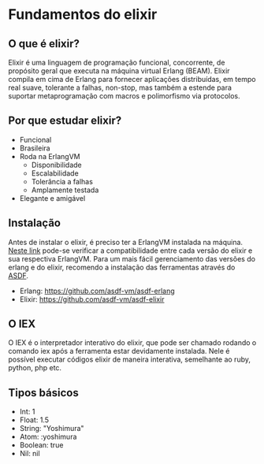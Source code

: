 # Fundamentos do elixir
## O que é elixir?
Elixir é uma linguagem de programação funcional, concorrente, de propósito geral que executa na máquina virtual Erlang (BEAM). Elixir compila em cima de Erlang para fornecer aplicações distribuídas, em tempo real suave, tolerante a falhas, non-stop, mas também a estende para suportar metaprogramação com macros e polimorfismo via protocolos.

## Por que estudar elixir?
- Funcional
- Brasileira
- Roda na ErlangVM
    - Disponibilidade
    - Escalabilidade
    - Tolerância a falhas
    - Amplamente testada
- Elegante e amigável

## Instalação
Antes de instalar o elixir, é preciso ter a ErlangVM instalada na máquina. [Neste link](https://hexdocs.pm/elixir/compatibility-and-deprecations.html#compatibility-between-elixir-and-erlang-otp) pode-se verificar a compatibilidade entre cada
versão do elixir e sua respectiva ErlangVM.
Para um mais fácil gerenciamento das versões do erlang e do elixir, recomendo a instalação das ferramentas através do [ASDF](https://asdf-vm.com/).
- Erlang: https://github.com/asdf-vm/asdf-erlang
- Elixir: https://github.com/asdf-vm/asdf-elixir

## O IEX
O IEX é o interpretador interativo do elixir, que pode ser chamado rodando o comando iex após a ferramenta estar devidamente instalada. Nele é possível executar códigos elixir de maneira interativa, semelhante ao ruby, python, php etc.

## Tipos básicos
- Int: 1
- Float: 1.5
- String: "Yoshimura"
- Atom: :yoshimura
- Boolean: true
- Nil: nil
